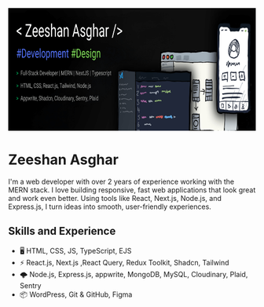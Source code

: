 <img src="https://github.com/mzeeshan-asghar/mzeeshan-asghar/blob/main/profile-banner.png" alt="profile-banner" width="100%" height="250">

# Zeeshan Asghar
I'm a web developer with over 2 years of experience working with the MERN stack. I love building responsive, fast web applications that look great and work even better. Using tools like React, Next.js, Node.js, and Express.js, I turn ideas into smooth, user-friendly experiences. 

## Skills and Experience
* 🖥️ HTML, CSS, JS, TypeScript, EJS
* ⚡ React.js, Next.js ,React Query, Redux Toolkit, Shadcn, Tailwind
* 🌩️ Node.js, Express.js, appwrite, MongoDB, MySQL, Cloudinary, Plaid, Sentry
* 📦 WordPress, Git & GitHub, Figma
